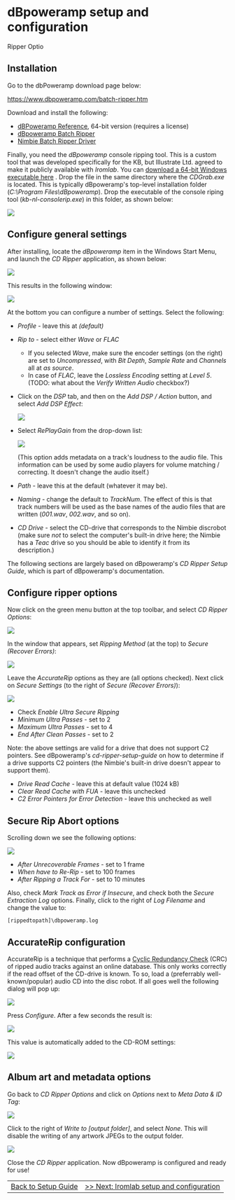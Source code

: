 # dBpoweramp setup and configuration
Ripper Optio
## Installation

Go to the dbPoweramp download page below:

<https://www.dbpoweramp.com/batch-ripper.htm>

Download and install the following:

* [dBPoweramp Reference](https://www.dbpoweramp.com/dmc.htm), 64-bit version (requires a license)
* [dBpoweramp Batch Ripper](https://www.dbpoweramp.com/install/dBpoweramp-Batch-Ripper.exe)
* [Nimbie Batch Ripper Driver](https://www.dbpoweramp.com/install/dBpoweramp-Batch-Ripper-Nimbie.exe)

Finally, you need the *dBpoweramp* console ripping tool. This is a custom tool that was developed specifically for the KB, but Illustrate Ltd. agreed to make it publicly available with *Iromlab*. You can [download a 64-bit Windows executable here](https://github.com/KBNLresearch/iromlab/raw/master/dBpowerampconsolerip/kb-nl-consolerip.exe) . Drop the file in the same directory where the *CDGrab.exe* is located.  This is typically dBpoweramp's top-level installation folder (*C:\Program Files\dBpoweramp*). Drop the executable of the console riping tool (*kb-nl-consolerip.exe*) in this folder, as shown below:

![](./img/dbpaCLI.png)

## Configure general settings

After installing, locate the *dBpoweramp* item in the Windows Start Menu, and launch the *CD Ripper* application, as shown below: 

![](./img/dbpaCDripper.png)

This results in the following window:

![](./img/dbpaCDRipperWindow.png)

At the bottom you can configure a number of settings. Select the following:

* *Profile* - leave this at *(default)*
* *Rip to* - select either  *Wave* or *FLAC*
    * If you selected *Wave*, make sure the encoder settings (on the right) are set to *Uncompressed*, with *Bit Depth*, *Sample Rate* and *Channels* all at *as source*.
    * In case of *FLAC*, leave the *Lossless Encoding* setting at *Level 5*. (TODO: what about the *Verify Written Audio* checkbox?)
* Click on the *DSP* tab, and then on the *Add DSP / Action* button, and select *Add DSP Effect*:

    ![](./img/dbpaDSP1.png)
* Select *RePlayGain* from the drop-down list:

    ![](./img/dbpaReplayGain.png)
    
    (This option adds metadata on a track's loudness to the audio file. This information can be used by some audio players for volume matching / correcting. It doesn't change the audio itself.)
* *Path* - leave this at the default (whatever it may be).
* *Naming* - change the default to *TrackNum*. The effect of this is that track numbers will be used as the base names of the audio files that are written (*001.wav*, *002.wav*, and so on).
* *CD Drive* - select the CD-drive that corresponds to the Nimbie discrobot (make sure *not* to select the computer's built-in drive here; the Nimbie has a *Teac* drive so you should be able to identify it from its description.)

The following sections are largely based on dBpoweramp's *CD Ripper Setup Guide*, which is part of dBpoweramp's documentation.

## Configure ripper options

Now click on the green menu button at the top toolbar, and select *CD Ripper Options*:

![](./img/dbpaRipperOptions.png)

In the window that appears, set *Ripping  Method* (at the top) to *Secure (Recover Errors)*:

![](./img/dbpaRipperOptions2.png)

Leave the *AccurateRip* options as they are (all options checked). Next click on *Secure Settings* (to the right of *Secure (Recover Errors)*):

![](./img/dbpaSecureOptions.png)

* Check *Enable Ultra Secure Ripping*
* *Minimum Ultra Passes* - set to 2 
* *Maximum Ultra Passes* - set to 4
*  *End After Clean Passes* - set to 2

Note: the above settings are valid for a drive that does not support C2 pointers. See dBpoweramp's *cd-ripper-setup-guide* on how to determine if a drive supports C2 pointers (the Nimbie's built-in drive doesn't appear to support them).

* *Drive Read Cache* - leave this at default value (1024 kB)
* *Clear Read Cache with FUA* - leave this unchecked
* *C2 Error Pointers for Error Detection* - leave this unchecked as well

## Secure Rip Abort options

Scrolling down we see the following options:

![](./img/dbpaSecureRipAbort.png)

* *After Unrecoverable Frames* - set to 1 frame
* *When have to Re-Rip* - set to 100 frames
* *After Ripping a Track For* - set to 10 minutes

Also, check *Mark Track as Error if Insecure*, and check both the *Secure Extraction Log* options. Finally, click to the right of *Log Filename* and change the value to:

    [rippedtopath]\dbpoweramp.log

## AccurateRip configuration

AccurateRip is a technique that performs a [Cyclic Redundancy Check](https://en.wikipedia.org/wiki/Cyclic_redundancy_check) (CRC) of ripped audio tracks against an online database. This only works correctly if the read offset of the CD-drive is known. To so, load a (preferrably well-known/popular) audio CD into the disc robot. If all goes well the following dialog will pop up:

![](./img/dbpaAccurateRip.png)

Press *Configure*. After a few seconds the result is:

![](./img/dbpaAccurateRip2.png)

This value is automatically added to the CD-ROM settings:

![](./img/dbpaAccurateRip3.png)

## Album art and metadata options

Go back to *CD Ripper Options* and click on *Options* next to *Meta Data & ID Tag*:

![](./img/dbpaMetaID.png)

Click to the right of *Write to [output folder]*, and select *None*. This will disable the writing of any artwork JPEGs to the output folder.

![](./img/dbpaAlbumArt.png)

Close the *CD Ripper* application. Now dBpoweramp is configured and ready for use! 


| | |
|:--|:--|
|[Back to Setup Guide](./setupGuide.md)|[>> Next: Iromlab setup and configuration](./setupIromlab.md)|
